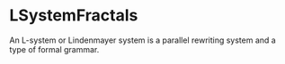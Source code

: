 # LSystemFractals
An L-system or Lindenmayer system is a parallel rewriting system and a type of formal grammar. 
